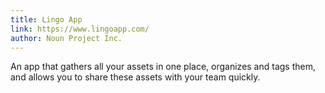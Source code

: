 ```yaml
---
title: Lingo App
link: https://www.lingoapp.com/
author: Noun Project Inc.
---
```


An app that gathers all your assets in one place, organizes and tags them, and allows you to share these assets with your team quickly.
